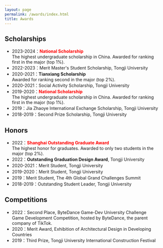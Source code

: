```yaml
---
layout: page
permalink: /awards/index.html
title: Awards
---
```



## Scholarships

- 2023-2024：**<font color='red'>National Scholarship</font>** <br> The highest undergraduate scholarship in China. Awarded for ranking first in the major (top 1%).
- 2022-2023：Merit Master's Student Scholarship, Tongji University
- 2020-2021：**Tianxiang Scholarship** <br> Awarded for ranking second in the major (top 2%).
- 2020-2021：Social Activity Scholarship, Tongji University
- 2019-2020：**<font color='red'>National Scholarship</font>** <br> The highest undergraduate scholarship in China. Awarded for ranking first in the major (top 1%).
- 2019：Jia Zhaoye International Exchange Scholarship, Tongji University
- 2018-2019：Second Prize Scholarship, Tongji University

## Honors

- 2022：**<font color='red'>Shanghai Outstanding Graduate Award</font>** <br> The highest honor for graduates. Awarded to only two students in the major (top 2%).
- 2022：**Outstanding Graduation Design Award**, Tongji University
- 2020-2021：Merit Student, Tongji University
- 2019-2020：Merit Student, Tongji University
- 2019：Merit Student, The 4th Global Grand Challenges Summit
- 2018-2019：Outstanding Student Leader, Tongji University

## Competitions

- 2022：Second Place, ByteDance Game-Dev University Challenge <br> Game Development Competition, hosted by ByteDance, the parent company of TikTok.
- 2020：Merit Award, Exhibition of Architectural Design in Developing Countries
- 2019：Third Prize, Tongji University International Construction Festival
